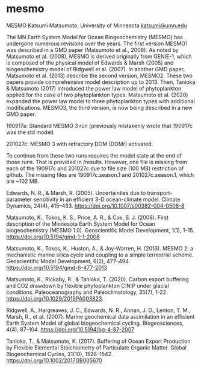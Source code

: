 # mesmo
MESMO 
Katsumi Matsumoto, University of Minnesota
katsumi@umn.edu

The MN Earth System Model for Ocean Biogeochemistry (MESMO) has undergone numerous revisions over the years. The first version MESMO1 was described in a GMD paper (Matsumoto et al., 2008). As noted by Matsumoto et al. (2008), MESMO is derived originally from GENIE-1, which is composed of the physical model of Edwards & Marsh (2005) and biogeochemistry model of Ridgwell et al. (2007). In another GMD paper, Matsumoto et al. (2013) describe the second version, MESMO2. These two papers provide comprehensive model description up to 2013. Then, Tanioka & Matsumoto (2017) introduced the power law model of phytoplankton applied for the case of two phytoplankton types. Matsumoto et al. (2020) expanded the power law model to three phytoplankton types with additional modifications. MESMO3, the third version, is now being described in a new GMD paper.


190917a: Standard MESMO 3 run (previously mistakenly wrote that 190917c was the std model)

201027c: MESMO 3 with refractory DOM (DOMr) activated.

To continue from these two runs requires the model state at the end of those runs. That is provided in /results. However, one file is missing from each of the 190917c and 201027c due to file size (100 MB) restriction of github. The missing files are 190917c.season.1 and 201027c.season.1, which are ~102 MB.



Edwards, N. R., & Marsh, R. (2005). Uncertainties due to transport-parameter sensitivity in an efficient 3-D ocean-climate model. Climate Dynamics, 24(4), 415–433. https://doi.org/10.1007/s00382-004-0508-8

Matsumoto, K., Tokos, K. S., Price, A. R., & Cox, S. J. (2008). First description of the Minnesota Earth System Model for Ocean biogeochemistry (MESMO 1.0). Geoscientific Model Development, 1(1), 1–15. https://doi.org/10.5194/gmd-1-1-2008

Matsumoto, K., Tokos, K., Huston, A., & Joy-Warren, H. (2013). MESMO 2: a mechanistic marine silica cycle and coupling to a simple terrestrial scheme. Geoscientific Model Development, 6(2), 477–494. https://doi.org/10.5194/gmd-6-477-2013

Matsumoto, K., Rickaby, R., & Tanioka, T. (2020). Carbon export buffering and CO2 drawdown by flexible phytoplankton C:N:P under glacial conditions. Paleoceanography and Paleoclimatology, 35(7), 1-22. https://doi.org/10.1029/2019PA003823.

Ridgwell, A., Hargreaves, J. C., Edwards, N. R., Annan, J. D., Lenton, T. M., Marsh, R., et al. (2007). Marine geochemical data assimilation in an efficient Earth System Model of global biogeochemical cycling. Biogeosciences, 4(4), 87–104. https://doi.org/10.5194/bg-4-87-2007

Tanioka, T., & Matsumoto, K. (2017). Buffering of Ocean Export Production by Flexible Elemental Stoichiometry of Particulate Organic Matter. Global Biogeochemical Cycles, 31(10), 1528–1542. https://doi.org/10.1002/2017GB005670
